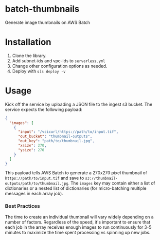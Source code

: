# batch-thumbnails
Generate image thumbnails on AWS Batch

# Installation
1. Clone the library.
2. Add subnet-ids and vpc-ids to `serverless.yml`
3. Change other configuration options as needed.
4. Deploy with `sls deploy -v`

# Usage
Kick off the service by uploading a JSON file to the ingest s3 bucket.  The service expects the following payload:

```json
{
  "images": [
    {
      "input": "/vsicurl/https://path/to/input.tif",
      "out_bucket": "thumbnail-outputs",
      "out_key": "path/to/thumbnail.jpg",
      "xsize": 270,
      "ysize": 270
    }
  ]
}
```

This payload tells AWS Batch to generate a 270x270 pixel thumbnail of `https://path/to/input.tif` and save to `s3://thumbnail-outputs/path/to/thumbnail.jpg`.  The `images` key may contain either a list of dictionaries or a nested list of dictionaries (for micro-batching multiple messages in each array job).

### Best Practices
The time to create an individual thumbnail will vary widely depending on a number of factors.  Regardless of the speed, it's important to ensure that each job in the array receives enough images to run continuously for 3-5 minutes to maximize the time spent processing vs spinning up new jobs.